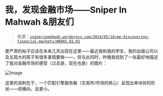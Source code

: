 <!--yml

分类：未分类

日期：2024-05-18 14:21:21

-->

# 我，发现金融市场——Sniper In Mahwah &朋友们

> 来源：[`sniperinmahwah.wordpress.com/2014/05/18/me-discovering-financial-markets/#0001-01-01`](https://sniperinmahwah.wordpress.com/2014/05/18/me-discovering-financial-markets/#0001-01-01)

更严肃的帖子应该在未来几天出现在这里——最近我和我的学生、我的出版公司以及五周大的孩子有很多事情要做——，但与此同时，昨晚我找到了一张最好地描述了我对金融市场的感受（过去是，现在也是）的图片：

![Image](https://sniperinmahwah.wordpress.com/wp-content/uploads/2014/05/2001.png)

这里的讽刺在于，一个匹配引擎服务器（交易所/市场的核心）呈现出单块状的形状——但横向，且更小。
